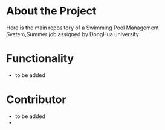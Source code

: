 # About the Project
Here is the main repository of a Swimming Pool Management System,Summer job assigned by DongHua university
# Functionality
- to be added
# Contributor
- to be added
-